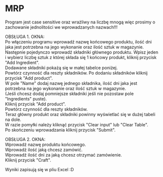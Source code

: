 # MRP
Program jest case sensitive oraz wrażliwy na liczbę mnogą więc prosimy o zachowanie jednolitości we wprowadzanych nazwach!!!

OBSŁUGA 1. OKNA:\
Po włączeniu programu wprowadź nazwę końcowego produktu, ilość dni jaka jest potrzebna na jego wykonanie oraz ilość sztuk w magazynie.\
Następnie pojedynczo wprowadź składniki głównego produktu. Wpisz jeden i wybierz liczbę sztuk z której składa się 1 końcowy produkt, kliknij przycisk "Add Ingredient".\
Dodawane składniki pokażą się w małej tabelce poniżej.\
Powtórz czynność dla reszty składników. Po dodaniu składników kliknij przycisk "Add product".\
W pole "Name" dodaj nazwę jednego składnika, ilość dni jaka jest potrzebna na jego wykonanie oraz ilość sztuk w magazynie.\
(Jeśli chcesz dodaj pomniejsze składniki jeśli nie pozostaw pole "Ingredients" puste).\
Kliknij przycisk "Add product".\
Powtórz czynność dla reszty składników.\
Teraz główny produkt oraz składniki powinny wyświetlać się w dużej tabeli na dole.\
W razie pomyłki należy kliknąć przycisk "Clear input" lub "Clear Table".\
Po skończeniu wprowadzania kliknij przycisk "Submit".

OBSŁUGA 2. OKNA:\
Wprowadź nazwę produktu końcowego.\
Wprowadź ilość jaką chcesz zamówić.\
Wprowadź ilość dni za jaką chcesz otrzymać zamówienie.\
Kliknij przycisk "Craft".

Wyniki zapisują się w pliu Excel :D
